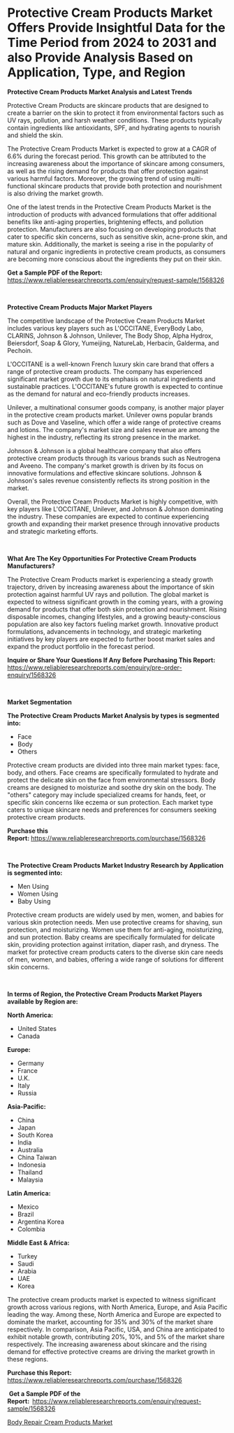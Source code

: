 <p><h1>Protective Cream Products Market Offers Provide Insightful Data for the Time Period from 2024 to 2031 and also Provide Analysis Based on Application, Type, and Region</h1></p><p><strong>Protective Cream Products Market Analysis and Latest Trends</strong></p>
<p><p>Protective Cream Products are skincare products that are designed to create a barrier on the skin to protect it from environmental factors such as UV rays, pollution, and harsh weather conditions. These products typically contain ingredients like antioxidants, SPF, and hydrating agents to nourish and shield the skin.</p><p>The Protective Cream Products Market is expected to grow at a CAGR of 6.6% during the forecast period. This growth can be attributed to the increasing awareness about the importance of skincare among consumers, as well as the rising demand for products that offer protection against various harmful factors. Moreover, the growing trend of using multi-functional skincare products that provide both protection and nourishment is also driving the market growth.</p><p>One of the latest trends in the Protective Cream Products Market is the introduction of products with advanced formulations that offer additional benefits like anti-aging properties, brightening effects, and pollution protection. Manufacturers are also focusing on developing products that cater to specific skin concerns, such as sensitive skin, acne-prone skin, and mature skin. Additionally, the market is seeing a rise in the popularity of natural and organic ingredients in protective cream products, as consumers are becoming more conscious about the ingredients they put on their skin.</p></p>
<p><strong>Get a Sample PDF of the Report:&nbsp;</strong> <a href="https://www.reliableresearchreports.com/enquiry/request-sample/1568326">https://www.reliableresearchreports.com/enquiry/request-sample/1568326</a></p>
<p>&nbsp;</p>
<p><strong>Protective Cream Products Major Market Players</strong></p>
<p><p>The competitive landscape of the Protective Cream Products Market includes various key players such as L'OCCITANE, EveryBody Labo, CLARINS, Johnson & Johnson, Unilever, The Body Shop, Alpha Hydrox, Beiersdorf, Soap & Glory, Yumeijing, NatureLab, Herbacin, Galderma, and Pechoin.</p><p>L'OCCITANE is a well-known French luxury skin care brand that offers a range of protective cream products. The company has experienced significant market growth due to its emphasis on natural ingredients and sustainable practices. L'OCCITANE's future growth is expected to continue as the demand for natural and eco-friendly products increases.</p><p>Unilever, a multinational consumer goods company, is another major player in the protective cream products market. Unilever owns popular brands such as Dove and Vaseline, which offer a wide range of protective creams and lotions. The company's market size and sales revenue are among the highest in the industry, reflecting its strong presence in the market.</p><p>Johnson & Johnson is a global healthcare company that also offers protective cream products through its various brands such as Neutrogena and Aveeno. The company's market growth is driven by its focus on innovative formulations and effective skincare solutions. Johnson & Johnson's sales revenue consistently reflects its strong position in the market.</p><p>Overall, the Protective Cream Products Market is highly competitive, with key players like L'OCCITANE, Unilever, and Johnson & Johnson dominating the industry. These companies are expected to continue experiencing growth and expanding their market presence through innovative products and strategic marketing efforts.</p></p>
<p>&nbsp;</p>
<p><strong>What Are The Key Opportunities For Protective Cream Products Manufacturers?</strong></p>
<p><p>The Protective Cream Products market is experiencing a steady growth trajectory, driven by increasing awareness about the importance of skin protection against harmful UV rays and pollution. The global market is expected to witness significant growth in the coming years, with a growing demand for products that offer both skin protection and nourishment. Rising disposable incomes, changing lifestyles, and a growing beauty-conscious population are also key factors fueling market growth. Innovative product formulations, advancements in technology, and strategic marketing initiatives by key players are expected to further boost market sales and expand the product portfolio in the forecast period.</p></p>
<p><strong>Inquire or Share Your Questions If Any Before Purchasing This Report:</strong> <a href="https://www.reliableresearchreports.com/enquiry/pre-order-enquiry/1568326">https://www.reliableresearchreports.com/enquiry/pre-order-enquiry/1568326</a></p>
<p>&nbsp;</p>
<p><strong>Market Segmentation</strong></p>
<p><strong>The Protective Cream Products Market Analysis by types is segmented into:</strong></p>
<p><ul><li>Face</li><li>Body</li><li>Others</li></ul></p>
<p><p>Protective cream products are divided into three main market types: face, body, and others. Face creams are specifically formulated to hydrate and protect the delicate skin on the face from environmental stressors. Body creams are designed to moisturize and soothe dry skin on the body. The "others" category may include specialized creams for hands, feet, or specific skin concerns like eczema or sun protection. Each market type caters to unique skincare needs and preferences for consumers seeking protective cream products.</p></p>
<p><strong>Purchase this Report:&nbsp;</strong><a href="https://www.reliableresearchreports.com/purchase/1568326">https://www.reliableresearchreports.com/purchase/1568326</a></p>
<p>&nbsp;</p>
<p><strong>The Protective Cream Products Market Industry Research by Application is segmented into:</strong></p>
<p><ul><li>Men Using</li><li>Women Using</li><li>Baby Using</li></ul></p>
<p><p>Protective cream products are widely used by men, women, and babies for various skin protection needs. Men use protective creams for shaving, sun protection, and moisturizing. Women use them for anti-aging, moisturizing, and sun protection. Baby creams are specifically formulated for delicate skin, providing protection against irritation, diaper rash, and dryness. The market for protective cream products caters to the diverse skin care needs of men, women, and babies, offering a wide range of solutions for different skin concerns.</p></p>
<p>&nbsp;</p>
<p><strong>In terms of Region, the Protective Cream Products Market Players available by Region are:</strong></p>
<p>
    <p> <strong> North America: </strong>
        <ul>
            <li>United States</li>
            <li>Canada</li>
        </ul>
        </p> 
    <p> <strong> Europe: </strong>
        <ul>
            <li>Germany</li>
            <li>France</li>
            <li>U.K.</li>
            <li>Italy</li>
            <li>Russia</li>
        </ul>
        </p> 
    <p> <strong> Asia-Pacific: </strong>
        <ul>
            <li>China</li>
            <li>Japan</li>
            <li>South Korea</li>
            <li>India</li>
            <li>Australia</li>
            <li>China Taiwan</li>
            <li>Indonesia</li>
            <li>Thailand</li>
            <li>Malaysia</li>
        </ul>
        </p> 
    <p> <strong> Latin America: </strong>
        <ul>
            <li>Mexico</li>
            <li>Brazil</li>
            <li>Argentina Korea</li>
            <li>Colombia</li>
        </ul>
        </p> 
    <p> <strong> Middle East & Africa: </strong>
        <ul>
            <li>Turkey</li>
            <li>Saudi</li>
            <li>Arabia</li>
            <li>UAE</li>
            <li>Korea</li>
        </ul>
    </p>
    </p>
<p><p>The protective cream products market is expected to witness significant growth across various regions, with North America, Europe, and Asia Pacific leading the way. Among these, North America and Europe are expected to dominate the market, accounting for 35% and 30% of the market share respectively. In comparison, Asia Pacific, USA, and China are anticipated to exhibit notable growth, contributing 20%, 10%, and 5% of the market share respectively. The increasing awareness about skincare and the rising demand for effective protective creams are driving the market growth in these regions.</p></p>
<p><strong>Purchase this Report: </strong><a href="https://www.reliableresearchreports.com/purchase/1568326">https://www.reliableresearchreports.com/purchase/1568326</a></p>
<p>&nbsp;<strong>Get a Sample PDF of the Report:&nbsp;&nbsp;</strong><a href="https://www.reliableresearchreports.com/enquiry/request-sample/1568326">https://www.reliableresearchreports.com/enquiry/request-sample/1568326</a></p>
<p><strong></strong></p>
<p><p><a href="https://github.com/mbisetmhermsr/Market-Research-Report-List-1/blob/main/body-repair-cream-products-market.md">Body Repair Cream Products Market</a></p></p>